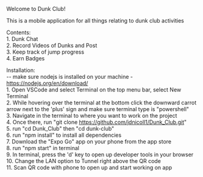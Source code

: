 Welcome to Dunk Club!

This is a mobile application for all things relating to dunk club activities 

Contents:  
    1. Dunk Chat  
    2. Record Videos of Dunks and Post  
    3. Keep track of jump progress   
    4. Earn Badges   
  
Installation:   
    -- make sure nodejs is installed on your machine - https://nodejs.org/en/download/  
    1. Open VSCode and select Terminal on the top menu bar, select New Terminal  
    2. While hovering over the terminal at the bottom click the downward carrot arrow next   to the 'plus' sign and make sure terminal type is "powershell"  
    3. Navigate in the terminal to where you want to work on the project  
    4. Once there, run "git clone https://github.com/jdnicoll1/Dunk_Club.git"  
    5. run "cd Dunk_Club" then "cd dunk-club"  
    6. run "npm install" to install all dependencies  
    7. Download the "Expo Go" app on your phone from the app store  
    8. run "npm start" in terminal  
    9. In terminal, press the 'd' key to open up developer tools in your browser  
    10. Change the LAN option to Tunnel right above the QR code  
    11. Scan QR code with phone to open up and start working on app   
